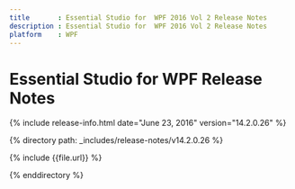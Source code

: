 ```yaml
---
title       : Essential Studio for  WPF 2016 Vol 2 Release Notes
description : Essential Studio for  WPF 2016 Vol 2 Release Notes
platform    : WPF
---
```


# Essential Studio for  WPF Release Notes

{% include release-info.html date="June 23, 2016" version="14.2.0.26" %} 

{% directory path: _includes/release-notes/v14.2.0.26 %}

{% include {{file.url}} %}

{% enddirectory %}